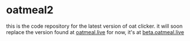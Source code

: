 # oatmeal2
this is the code repository for the latest version of oat clicker.
it will soon replace the version found at [oatmeal.live](https://oatmeal.live/)
for now, it's at [beta.oatmeal.live](https://beta.oatmeal.live/)
